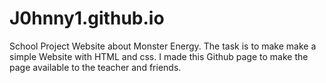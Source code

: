 # J0hnny1.github.io
School Project Website about Monster Energy.
The task is to make make a simple Website with HTML and css. I made this Github page to make the page available to the teacher and friends.
